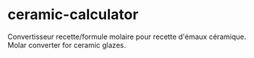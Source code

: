 # ceramic-calculator
Convertisseur recette/formule molaire pour recette d'émaux céramique.
Molar converter for ceramic glazes.